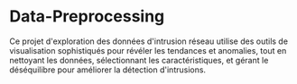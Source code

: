 # Data-Preprocessing
Ce projet d'exploration des données d'intrusion réseau utilise des outils de visualisation sophistiqués pour révéler les tendances et anomalies, tout en nettoyant les données, sélectionnant les caractéristiques, et gérant le déséquilibre pour améliorer la détection d'intrusions.
